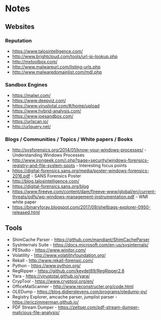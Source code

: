 # Notes

## Websites
### Reputation
* https://www.talosintelligence.com/
* http://www.brightcloud.com/tools/url-ip-lookup.php
* http://mxtoolbox.com/
* http://www.malwareurl.com/listing-urls.php
* http://www.malwaredomainlist.com/mdl.php
### Sandbox Engines
* https://malwr.com/
* https://www.deepviz.com/
* https://www.virustotal.com/#/home/upload
* https://www.hybrid-analysis.com/
* https://www.joesandbox.com/
* https://urlscan.io/
* http://urlquery.net/
### Blogs / Communities / Topics / White papers / Books
* http://sysforensics.org/2014/01/know-your-windows-processes/ - Understanding Windows Processes
* http://www.irongeek.com/i.php?page=security/windows-forensics-registry-and-file-system-spots - Interesting focus points
* https://digital-forensics.sans.org/media/poster-windows-forensics-2016.pdf - SANS Forensics Poster
* http://blog.talosintelligence.com/
* https://digital-forensics.sans.org/blog
* https://www.fireeye.com/content/dam/fireeye-www/global/en/current-threats/pdfs/wp-windows-management-instrumentation.pdf - WMI white paper
* https://binaryforay.blogspot.com/2017/09/shellbags-explorer-0950-released.html

## Tools
* ShimCache Parser - https://github.com/mandiant/ShimCacheParser
* SysInternals Suite - https://docs.microsoft.com/en-us/sysinternals/
* PEStudio - https://www.winitor.com/
* Volatility - http://www.volatilityfoundation.org/
* Rekall - http://www.rekall-forensic.com/
* Python - https://www.python.org/
* RegRipper - https://github.com/keydet89/RegRipper2.8
* Yara - https://virustotal.github.io/yara/
* CrypTool - https://www.cryptool.org/en/
* OfficeMalScanner - http://www.reconstructer.org/code.html
* OLEDump - https://blog.didierstevens.com/programs/oledump-py/
* Registry Explorer, amcache parser, jumplist parser - https://ericzimmerman.github.io/
* PDF Stream Dumper - https://zeltser.com/pdf-stream-dumper-malicious-file-analysis/
